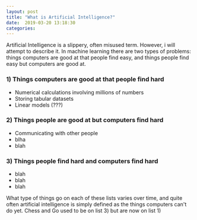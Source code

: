 ```yaml
---
layout: post
title: "What is Artificial Intelligence?"
date:  2019-03-20 13:18:30
categories:
---
```



Artificial Intelligence is a slippery, often misused term. However, i will attempt to describe it. In machine learning there are two types of problems: things computers are good at that people find easy, and things people find easy but computers are good at.

### 1) Things computers are good at that people find hard

- Numerical calculations involving millions of numbers
- Storing tabular datasets
- Linear models (???)

### 2) Things people are good at but computers find hard

- Communicating with other people
- blha
- blah

### 3) Things people find hard and computers find hard

- blah
- blah
- blah

What type of things go on each of these lists varies over time, and quite often artificial intelligence is simply defined as the things computers can't do yet. Chess and Go used to be on list 3) but are now on list 1)
